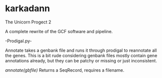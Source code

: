 # karkadann
The Unicorn Progect 2

A complete rewrite of the GCF software and pipeline.

-Prodigal.py-

Annotate takes a genbank file and runs it through prodigal to reannotate all the genes. This is a bit rude considering genbank files mostly contain gene annotations already, but they can be patchy or missing or just inconsistent.


*annotate(gbfile)*
Returns a SeqRecord, requires a filename. 



